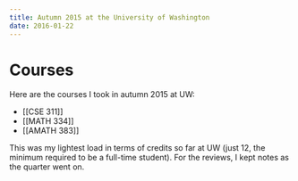 ```yaml
---
title: Autumn 2015 at the University of Washington
date: 2016-01-22
---
```


# Courses

Here are the courses I took in autumn 2015 at UW:

- [[CSE 311]]
- [[MATH 334]]
- [[AMATH 383]]

This was my lightest load in terms of credits so far at UW (just 12, the
minimum required to be a full-time student).
For the reviews, I kept notes as the quarter went on.
